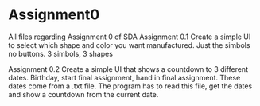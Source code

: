 # Assignment0
All files regarding Assignment 0 of SDA
Assignment 0.1
Create a simple UI to select which shape and color you want manufactured. Just the simbols no buttons.
3 simbols, 3 shapes

Assignment 0.2
Create a simple UI that shows a countdown to 3 different dates. Birthday, start final assignment, hand in final assignment.
These dates come from a .txt file.
The program has to read this file, get the dates and show a countdown from the current date.


